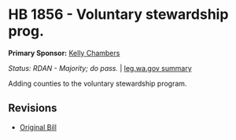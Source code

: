 # HB 1856 - Voluntary stewardship prog.
**Primary Sponsor:** [Kelly Chambers](/person/leg/chambers_ke.md)

*Status: RDAN - Majority; do pass.* | [leg.wa.gov summary](https://app.leg.wa.gov/billsummary?BillNumber=1856&Year=2021)

Adding counties to the voluntary stewardship program.

## Revisions
* [Original Bill](1/)